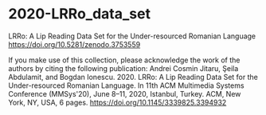 # 2020-LRRo_data_set
LRRo: A Lip Reading Data Set for the Under-resourced Romanian Language
https://doi.org/10.5281/zenodo.3753559

If you make use of this collection, please acknowledge the work of the authors by citing the following publication: 
Andrei Cosmin Jitaru, Şeila Abdulamit, and Bogdan Ionescu. 2020. LRRo: A Lip Reading Data Set for the Under-resourced Romanian Language. In 11th ACM Multimedia Systems Conference (MMSys'20), June 8–11, 2020, Istanbul, Turkey. ACM, New York, NY, USA, 6 pages. https://doi.org/10.1145/3339825.3394932
